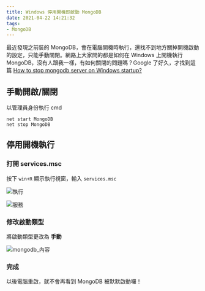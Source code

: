 ```yaml
---
title: Windows 停用開機即啟動 MongoDB
date: 2021-04-22 14:21:32
tags:
- MongoDB
---
```


最近發現之前裝的 MongoDB，會在電腦開機時執行，還找不到地方關掉開機啟動的設定，只能手動關閉。網路上大家問的都是如何在 Windows 上開機執行 MongoDB，沒有人跟我一樣，有如何關閉的問題嗎？Google 了好久，才找到這篇 [How to stop mongodb server on Windows startup?](https://stackoverflow.com/questions/45011195/how-to-stop-mongodb-server-on-windows-startup)
<!-- more -->
## 手動開啟/關閉

以管理員身份執行 cmd
```shell
net start MongoDB
net stop MongoDB
```

## 停用開機執行

### 打開 services.msc

按下 `win+R` 顯示執行視窗，輸入 `services.msc`

![執行](services_msc.png)

![服務](服務.png)

### 修改啟動類型

將啟動類型更改為 **手動**

![mongodb_內容](mongodb_內容.png)

### 完成
以後電腦重啟，就不會再看到 MongoDB 被默默啟動囉！
